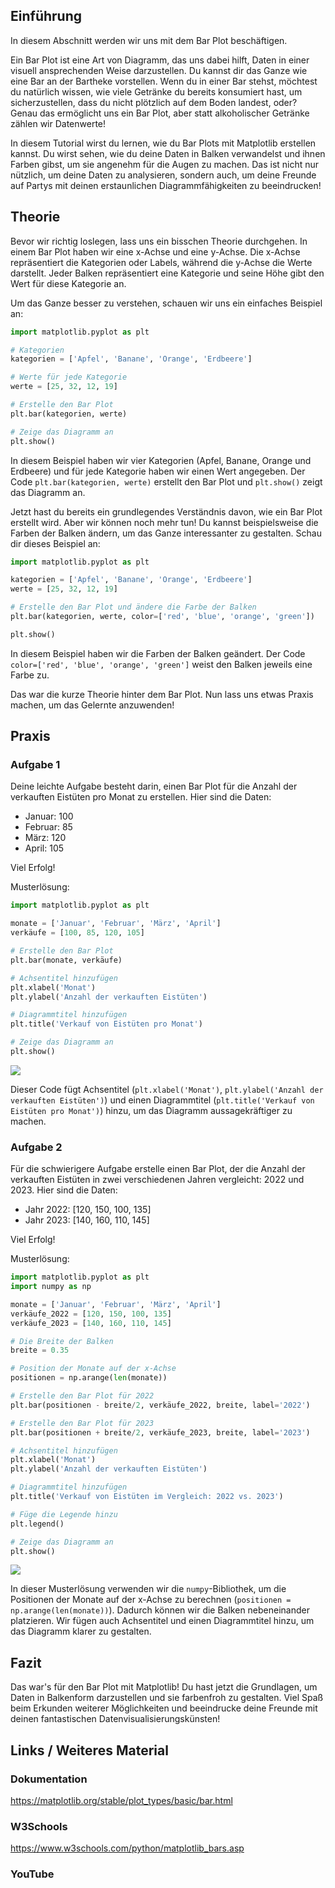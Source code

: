 ## Einführung

In diesem Abschnitt werden wir uns mit dem Bar Plot beschäftigen.

Ein Bar Plot ist eine Art von Diagramm, das uns dabei hilft, Daten in einer visuell ansprechenden Weise darzustellen. Du kannst dir das Ganze wie eine Bar an der Bartheke vorstellen. Wenn du in einer Bar stehst, möchtest du natürlich wissen, wie viele Getränke du bereits konsumiert hast, um sicherzustellen, dass du nicht plötzlich auf dem Boden landest, oder? Genau das ermöglicht uns ein Bar Plot, aber statt alkoholischer Getränke zählen wir Datenwerte!

In diesem Tutorial wirst du lernen, wie du Bar Plots mit Matplotlib erstellen kannst. Du wirst sehen, wie du deine Daten in Balken verwandelst und ihnen Farben gibst, um sie angenehm für die Augen zu machen. Das ist nicht nur nützlich, um deine Daten zu analysieren, sondern auch, um deine Freunde auf Partys mit deinen erstaunlichen Diagrammfähigkeiten zu beeindrucken!

## Theorie

Bevor wir richtig loslegen, lass uns ein bisschen Theorie durchgehen. In einem Bar Plot haben wir eine x-Achse und eine y-Achse. Die x-Achse repräsentiert die Kategorien oder Labels, während die y-Achse die Werte darstellt. Jeder Balken repräsentiert eine Kategorie und seine Höhe gibt den Wert für diese Kategorie an.

Um das Ganze besser zu verstehen, schauen wir uns ein einfaches Beispiel an:

```python
import matplotlib.pyplot as plt

# Kategorien
kategorien = ['Apfel', 'Banane', 'Orange', 'Erdbeere']

# Werte für jede Kategorie
werte = [25, 32, 12, 19]

# Erstelle den Bar Plot
plt.bar(kategorien, werte)

# Zeige das Diagramm an
plt.show()
```

In diesem Beispiel haben wir vier Kategorien (Apfel, Banane, Orange und Erdbeere) und für jede Kategorie haben wir einen Wert angegeben. Der Code `plt.bar(kategorien, werte)` erstellt den Bar Plot und `plt.show()` zeigt das Diagramm an.

Jetzt hast du bereits ein grundlegendes Verständnis davon, wie ein Bar Plot erstellt wird. Aber wir können noch mehr tun! Du kannst beispielsweise die Farben der Balken ändern, um das Ganze interessanter zu gestalten. Schau dir dieses Beispiel an:

```python
import matplotlib.pyplot as plt

kategorien = ['Apfel', 'Banane', 'Orange', 'Erdbeere']
werte = [25, 32, 12, 19]

# Erstelle den Bar Plot und ändere die Farbe der Balken
plt.bar(kategorien, werte, color=['red', 'blue', 'orange', 'green'])

plt.show()
```

In diesem Beispiel haben wir die Farben der Balken geändert. Der Code `color=['red', 'blue', 'orange', 'green']` weist den Balken jeweils eine Farbe zu.

Das war die kurze Theorie hinter dem Bar Plot. Nun lass uns etwas Praxis machen, um das Gelernte anzuwenden!

## Praxis

### Aufgabe 1

Deine leichte Aufgabe besteht darin, einen Bar Plot für die Anzahl der verkauften Eistüten pro Monat zu erstellen. Hier sind die Daten:

- Januar: 100
- Februar: 85
- März: 120
- April: 105

Viel Erfolg! 

Musterlösung:

```python
import matplotlib.pyplot as plt

monate = ['Januar', 'Februar', 'März', 'April']
verkäufe = [100, 85, 120, 105]

# Erstelle den Bar Plot
plt.bar(monate, verkäufe)

# Achsentitel hinzufügen
plt.xlabel('Monat')
plt.ylabel('Anzahl der verkauften Eistüten')

# Diagrammtitel hinzufügen
plt.title('Verkauf von Eistüten pro Monat')

# Zeige das Diagramm an
plt.show()
```

![](https://github.com/janehlenb/Projektarbeit-ChatGPT-Python/blob/main/Images/Darstellung/Plottypen/Basic/bar/ms_aufgabe1.png)

Dieser Code fügt Achsentitel (`plt.xlabel('Monat')`, `plt.ylabel('Anzahl der verkauften Eistüten')`) und einen Diagrammtitel (`plt.title('Verkauf von Eistüten pro Monat')`) hinzu, um das Diagramm aussagekräftiger zu machen.

### Aufgabe 2

Für die schwierigere Aufgabe erstelle einen Bar Plot, der die Anzahl der verkauften Eistüten in zwei verschiedenen Jahren vergleicht: 2022 und 2023. Hier sind die Daten:

- Jahr 2022: [120, 150, 100, 135]
- Jahr 2023: [140, 160, 110, 145]

Viel Erfolg!

Musterlösung:

```python
import matplotlib.pyplot as plt
import numpy as np

monate = ['Januar', 'Februar', 'März', 'April']
verkäufe_2022 = [120, 150, 100, 135]
verkäufe_2023 = [140, 160, 110, 145]

# Die Breite der Balken
breite = 0.35

# Position der Monate auf der x-Achse
positionen = np.arange(len(monate))

# Erstelle den Bar Plot für 2022
plt.bar(positionen - breite/2, verkäufe_2022, breite, label='2022')

# Erstelle den Bar Plot für 2023
plt.bar(positionen + breite/2, verkäufe_2023, breite, label='2023')

# Achsentitel hinzufügen
plt.xlabel('Monat')
plt.ylabel('Anzahl der verkauften Eistüten')

# Diagrammtitel hinzufügen
plt.title('Verkauf von Eistüten im Vergleich: 2022 vs. 2023')

# Füge die Legende hinzu
plt.legend()

# Zeige das Diagramm an
plt.show()
```

![](https://github.com/janehlenb/Projektarbeit-ChatGPT-Python/blob/main/Images/Darstellung/Plottypen/Basic/bar/ms_aufgabe2.png)

In dieser Musterlösung verwenden wir die `numpy`-Bibliothek, um die Positionen der Monate auf der x-Achse zu berechnen (`positionen = np.arange(len(monate))`). Dadurch können wir die Balken nebeneinander platzieren. Wir fügen auch Achsentitel und einen Diagrammtitel hinzu, um das Diagramm klarer zu gestalten.

## Fazit
Das war's für den Bar Plot mit Matplotlib! Du hast jetzt die Grundlagen, um Daten in Balkenform darzustellen und sie farbenfroh zu gestalten. Viel Spaß beim Erkunden weiterer Möglichkeiten und beeindrucke deine Freunde mit deinen fantastischen Datenvisualisierungskünsten!

## Links / Weiteres Material
### Dokumentation
https://matplotlib.org/stable/plot_types/basic/bar.html
### W3Schools
https://www.w3schools.com/python/matplotlib_bars.asp
### YouTube
